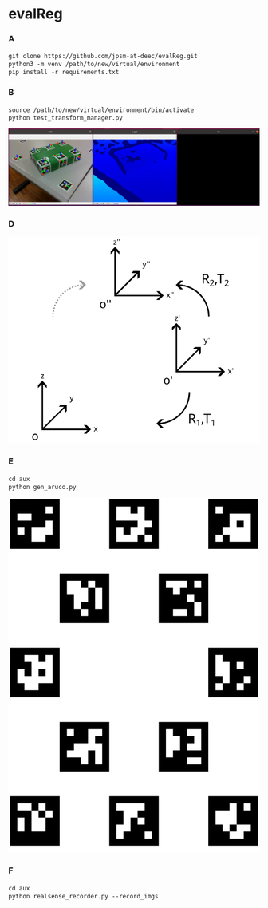 # evalReg

### A
```
git clone https://github.com/jpsm-at-deec/evalReg.git
python3 -m venv /path/to/new/virtual/environment
pip install -r requirements.txt
```

### B
```
source /path/to/new/virtual/environment/bin/activate
python test_transform_manager.py
```
![screenshot](data/screenshot.png)

### D
![drawing-1](data/drawing-1.png)

### E
```
cd aux
python gen_aruco.py
```
![aruco](aux/out.png)

### F
```
cd aux
python realsense_recorder.py --record_imgs
```


